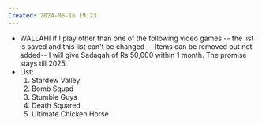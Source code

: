 ```yaml
---
Created: 2024-06-16 19:23
---
```

- WALLAHI if I play other than one of the following  video games  -- the list is saved and this list can't be changed -- Items can be removed but not added-- I will give Sadaqah of Rs 50,000 within 1 month. The promise stays till 2025.
- List:
	1. Stardew Valley
	2. Bomb Squad
	3. Stumble Guys
	4. Death Squared
	5. Ultimate Chicken Horse
